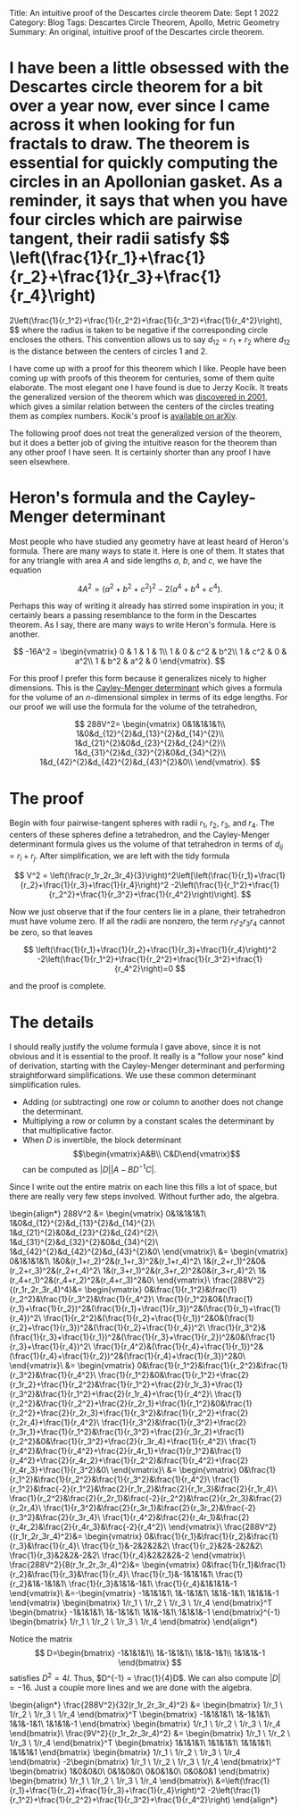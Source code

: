 Title: An intuitive proof of the Descartes circle theorem
Date: Sept 1 2022
Category: Blog
Tags: Descartes Circle Theorem, Apollo, Metric Geometry
Summary: An original, intuitive proof of the Descartes circle theorem.

I have been a little obsessed with the Descartes circle theorem for a bit over a year now, ever since I came across it when looking for fun fractals to draw. The theorem is essential for quickly computing the circles in an Apollonian gasket. As a reminder, it says that when you have four circles which are pairwise tangent, their radii satisfy
$$
\left(\frac{1}{r_1}+\frac{1}{r_2}+\frac{1}{r_3}+\frac{1}{r_4}\right)
=
2\left(\frac{1}{r_1^2}+\frac{1}{r_2^2}+\frac{1}{r_3^2}+\frac{1}{r_4^2}\right),
$$
where the radius is taken to be negative if the corresponding circle encloses the others. This convention allows us to say $d_{12} = r_1 + r_2$ where $d_{12}$ is the distance between the centers of circles 1 and 2.

I have come up with a proof for this theorem which I like. People have been coming up with proofs of this theorem for centuries, some of them quite elaborate. The most elegant one I have found is due to Jerzy Kocik. It treats the generalized version of the theorem which was [discovered in 2001](https://arxiv.org/abs/math/0101066), which gives a similar relation between the centers of the circles treating them as complex numbers. Kocik's proof is [available on arXiv](https://arxiv.org/abs/1910.09174).

The following proof does not treat the generalized version of the theorem, but it does a better job of giving the intuitive reason for the theorem than any other proof I have seen. It is certainly shorter than any proof I have seen elsewhere.

# Heron's formula and the Cayley-Menger determinant

Most people who have studied any geometry have at least heard of Heron's formula. There are many ways to state it. Here is one of them. It states that for any triangle with area $A$ and side lengths $a$, $b$, and $c$, we have the equation

$$
4A^2 = (a^2+b^2+c^2)^2 - 2(a^4+b^4+c^4).
$$

Perhaps this way of writing it already has stirred some inspiration in you; it certainly bears a passing resemblance to the form in the Descartes theorem. As I say, there are many ways to write Heron's formula. Here is another.

$$
-16A^2 = 
\begin{vmatrix}
0 & 1 & 1 & 1\\
1 & 0 & c^2 & b^2\\
1 & c^2 & 0 & a^2\\
1 & b^2 & a^2 & 0
\end{vmatrix}.
$$

For this proof I prefer this form because it generalizes nicely to higher dimensions. This is the [Cayley-Menger determinant](https://en.wikipedia.org/wiki/Cayley%E2%80%93Menger_determinant) which gives a formula for the volume of an $n$-dimensional simplex in terms of its edge lengths. For our proof we will use the formula for the volume of the tetrahedron,

$$
288V^2= \begin{vmatrix}
0&1&1&1&1\\
1&0&d_{12}^{2}&d_{13}^{2}&d_{14}^{2}\\
1&d_{21}^{2}&0&d_{23}^{2}&d_{24}^{2}\\
1&d_{31}^{2}&d_{32}^{2}&0&d_{34}^{2}\\
1&d_{42}^{2}&d_{42}^{2}&d_{43}^{2}&0\\
\end{vmatrix}.
$$

# The proof

Begin with four pairwise-tangent spheres with radii $r_1$, $r_2$, $r_3$, and $r_4$. The centers of these spheres define a tetrahedron, and the Cayley-Menger determinant formula gives us the volume of that tetrahedron in terms of $d_{ij}=r_i+r_j$. After simplification, we are left with the tidy formula

$$
V^2 = \left(\frac{r_1r_2r_3r_4}{3}\right)^2\left[\left(\frac{1}{r_1}+\frac{1}{r_2}+\frac{1}{r_3}+\frac{1}{r_4}\right)^2 -2\left(\frac{1}{r_1^2}+\frac{1}{r_2^2}+\frac{1}{r_3^2}+\frac{1}{r_4^2}\right)\right].
$$

Now we just observe that if the four centers lie in a plane, their tetrahedron must have volume zero. If all the radii are nonzero, the term $r_1r_2r_3r_4$ cannot be zero, so that leaves

$$
\left(\frac{1}{r_1}+\frac{1}{r_2}+\frac{1}{r_3}+\frac{1}{r_4}\right)^2 -2\left(\frac{1}{r_1^2}+\frac{1}{r_2^2}+\frac{1}{r_3^2}+\frac{1}{r_4^2}\right)=0
$$

and the proof is complete.

# The details

I should really justify the volume formula I gave above, since it is not obvious and it is essential to the proof. It really is a "follow your nose" kind of derivation, starting with the Cayley-Menger determinant and performing straightforward simplifications. We use these common determinant simplification rules.

- Adding (or subtracting) one row or column to another does not change the determinant.
- Multiplying a row or column by a constant scales the determinant by that multiplicative factor.
- When $D$ is invertible, the block determinant $$\begin{vmatrix}A&B\\ C&D\end{vmatrix}$$ can be computed as $\left| D\right | \left| A - B D^{-1} C\right|$.

Since I write out the entire matrix on each line this fills a lot of space, but there are really very few steps involved. Without further ado, the algebra.

\begin{align*}
288V^2
&= \begin{vmatrix}
0&1&1&1&1\\
1&0&d_{12}^{2}&d_{13}^{2}&d_{14}^{2}\\
1&d_{21}^{2}&0&d_{23}^{2}&d_{24}^{2}\\
1&d_{31}^{2}&d_{32}^{2}&0&d_{34}^{2}\\
1&d_{42}^{2}&d_{42}^{2}&d_{43}^{2}&0\\
\end{vmatrix}\\
&= \begin{vmatrix}
0&1&1&1&1\\
1&0&(r_1+r_2)^2&(r_1+r_3)^2&(r_1+r_4)^2\\
1&(r_2+r_1)^2&0&(r_2+r_3)^2&(r_2+r_4)^2\\
1&(r_3+r_1)^2&(r_3+r_2)^2&0&(r_3+r_4)^2\\
1&(r_4+r_1)^2&(r_4+r_2)^2&(r_4+r_3)^2&0\\
\end{vmatrix}\\
\frac{288V^2}{(r_1r_2r_3r_4)^4}&= \begin{vmatrix}
0&\frac{1}{r_1^2}&\frac{1}{r_2^2}&\frac{1}{r_3^2}&\frac{1}{r_4^2}\\
\frac{1}{r_1^2}&0&(\frac{1}{r_1}+\frac{1}{r_2})^2&(\frac{1}{r_1}+\frac{1}{r_3})^2&(\frac{1}{r_1}+\frac{1}{r_4})^2\\
\frac{1}{r_2^2}&(\frac{1}{r_2}+\frac{1}{r_1})^2&0&(\frac{1}{r_2}+\frac{1}{r_3})^2&(\frac{1}{r_2}+\frac{1}{r_4})^2\\
\frac{1}{r_3^2}&(\frac{1}{r_3}+\frac{1}{r_1})^2&(\frac{1}{r_3}+\frac{1}{r_2})^2&0&(\frac{1}{r_3}+\frac{1}{r_4})^2\\
\frac{1}{r_4^2}&(\frac{1}{r_4}+\frac{1}{r_1})^2&(\frac{1}{r_4}+\frac{1}{r_2})^2&(\frac{1}{r_4}+\frac{1}{r_3})^2&0\\
\end{vmatrix}\\
&= \begin{vmatrix}
0&\frac{1}{r_1^2}&\frac{1}{r_2^2}&\frac{1}{r_3^2}&\frac{1}{r_4^2}\\
\frac{1}{r_1^2}&0&\frac{1}{r_1^2}+\frac{2}{r_1r_2}+\frac{1}{r_2^2}&\frac{1}{r_1^2}+\frac{2}{r_1r_3}+\frac{1}{r_3^2}&\frac{1}{r_1^2}+\frac{2}{r_1r_4}+\frac{1}{r_4^2}\\
\frac{1}{r_2^2}&\frac{1}{r_2^2}+\frac{2}{r_2r_1}+\frac{1}{r_1^2}&0&\frac{1}{r_2^2}+\frac{2}{r_2r_3}+\frac{1}{r_3^2}&\frac{1}{r_2^2}+\frac{2}{r_2r_4}+\frac{1}{r_4^2}\\
\frac{1}{r_3^2}&\frac{1}{r_3^2}+\frac{2}{r_3r_1}+\frac{1}{r_1^2}&\frac{1}{r_3^2}+\frac{2}{r_3r_2}+\frac{1}{r_2^2}&0&\frac{1}{r_3^2}+\frac{2}{r_3r_4}+\frac{1}{r_4^2}\\
\frac{1}{r_4^2}&\frac{1}{r_4^2}+\frac{2}{r_4r_1}+\frac{1}{r_1^2}&\frac{1}{r_4^2}+\frac{2}{r_4r_2}+\frac{1}{r_2^2}&\frac{1}{r_4^2}+\frac{2}{r_4r_3}+\frac{1}{r_3^2}&0\\
\end{vmatrix}\\
&= \begin{vmatrix}
0&\frac{1}{r_1^2}&\frac{1}{r_2^2}&\frac{1}{r_3^2}&\frac{1}{r_4^2}\\
\frac{1}{r_1^2}&\frac{-2}{r_1^2}&\frac{2}{r_1r_2}&\frac{2}{r_1r_3}&\frac{2}{r_1r_4}\\
\frac{1}{r_2^2}&\frac{2}{r_2r_1}&\frac{-2}{r_2^2}&\frac{2}{r_2r_3}&\frac{2}{r_2r_4}\\
\frac{1}{r_3^2}&\frac{2}{r_3r_1}&\frac{2}{r_3r_2}&\frac{-2}{r_3^2}&\frac{2}{r_3r_4}\\
\frac{1}{r_4^2}&\frac{2}{r_4r_1}&\frac{2}{r_4r_2}&\frac{2}{r_4r_3}&\frac{-2}{r_4^2}\\
\end{vmatrix}\\
\frac{288V^2}{(r_1r_2r_3r_4)^2}&= \begin{vmatrix}
0&\frac{1}{r_1}&\frac{1}{r_2}&\frac{1}{r_3}&\frac{1}{r_4}\\
\frac{1}{r_1}&-2&2&2&2\\
\frac{1}{r_2}&2&-2&2&2\\
\frac{1}{r_3}&2&2&-2&2\\
\frac{1}{r_4}&2&2&2&-2
\end{vmatrix}\\
\frac{288V^2}{8(r_1r_2r_3r_4)^2}&= \begin{vmatrix}
0&\frac{1}{r_1}&\frac{1}{r_2}&\frac{1}{r_3}&\frac{1}{r_4}\\
\frac{1}{r_1}&-1&1&1&1\\
\frac{1}{r_2}&1&-1&1&1\\
\frac{1}{r_3}&1&1&-1&1\\
\frac{1}{r_4}&1&1&1&-1
\end{vmatrix}\\
&=-\begin{vmatrix}
-1&1&1&1\\
1&-1&1&1\\
1&1&-1&1\\
1&1&1&-1
\end{vmatrix}
\begin{bmatrix} 1/r_1 \\ 1/r_2 \\ 1/r_3 \\ 1/r_4 \end{bmatrix}^T
\begin{bmatrix}
-1&1&1&1\\
1&-1&1&1\\
1&1&-1&1\\
1&1&1&-1
\end{bmatrix}^{-1}
\begin{bmatrix} 1/r_1 \\ 1/r_2 \\ 1/r_3 \\ 1/r_4 \end{bmatrix}
\end{align*}

Notice the matrix 
$$
D=\begin{bmatrix}
-1&1&1&1\\
1&-1&1&1\\
1&1&-1&1\\
1&1&1&-1
\end{bmatrix}
$$
satisfies $D^2=4I$. Thus, $D^{-1} = \frac{1}{4}D$. We can also compute $|D| = -16$. Just a couple more lines and we are done with the algebra.

\begin{align*}
\frac{288V^2}{32(r_1r_2r_3r_4)^2}
&=
\begin{bmatrix} 1/r_1 \\ 1/r_2 \\ 1/r_3 \\ 1/r_4 \end{bmatrix}^T
\begin{bmatrix}
-1&1&1&1\\
1&-1&1&1\\
1&1&-1&1\\
1&1&1&-1
\end{bmatrix}
\begin{bmatrix} 1/r_1 \\ 1/r_2 \\ 1/r_3 \\ 1/r_4 \end{bmatrix}\\
\frac{9V^2}{(r_1r_2r_3r_4)^2}
&=
\begin{bmatrix} 1/r_1 \\ 1/r_2 \\ 1/r_3 \\ 1/r_4 \end{bmatrix}^T
\begin{bmatrix}
1&1&1&1\\
1&1&1&1\\
1&1&1&1\\
1&1&1&1
\end{bmatrix}
\begin{bmatrix} 1/r_1 \\ 1/r_2 \\ 1/r_3 \\ 1/r_4 \end{bmatrix}
-2\begin{bmatrix} 1/r_1 \\ 1/r_2 \\ 1/r_3 \\ 1/r_4 \end{bmatrix}^T
\begin{bmatrix}
1&0&0&0\\
0&1&0&0\\
0&0&1&0\\
0&0&0&1
\end{bmatrix}
\begin{bmatrix} 1/r_1 \\ 1/r_2 \\ 1/r_3 \\ 1/r_4 \end{bmatrix}\\
&=\left(\frac{1}{r_1}+\frac{1}{r_2}+\frac{1}{r_3}+\frac{1}{r_4}\right)^2 -2\left(\frac{1}{r_1^2}+\frac{1}{r_2^2}+\frac{1}{r_3^2}+\frac{1}{r_4^2}\right)
\end{align*}

